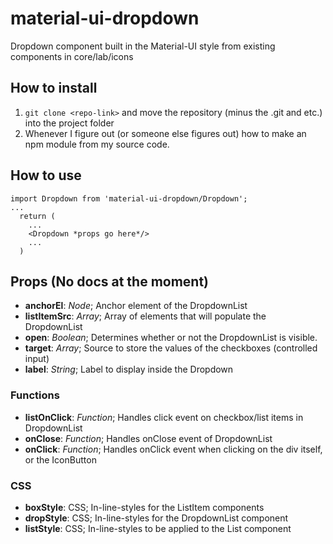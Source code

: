 # material-ui-dropdown
Dropdown component built in the Material-UI style from existing components in core/lab/icons

## How to install
1. `git clone <repo-link>` and move the repository (minus the .git and etc.) into the project folder
2. Whenever I figure out (or someone else figures out) how to make an npm module from my source code.

## How to use
```
import Dropdown from 'material-ui-dropdown/Dropdown';
...
  return (
    ...
    <Dropdown *props go here*/>
    ...
  )
```

## Props (No docs at the moment)
- **anchorEl**: *Node*; Anchor element of the DropdownList
- **listItemSrc**: *Array*; Array of elements that will populate the DropdownList
- **open**: *Boolean*; Determines whether or not the DropdownList is visible.
- **target**: *Array*; Source to store the values of the checkboxes (controlled input)
- **label**: *String*; Label to display inside the Dropdown

### Functions
- **listOnClick**: *Function*; Handles click event on checkbox/list items in DropdownList
- **onClose**: *Function*; Handles onClose event of DropdownList
- **onClick**: *Function*; Handles onClick event when clicking on the div itself, or the IconButton

### CSS
- **boxStyle**: CSS; In-line-styles for the ListItem components
- **dropStyle**: CSS; In-line-styles for the DropdownList component
- **listStyle**: CSS; In-line-styles to be applied to the List component
